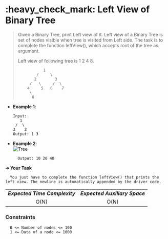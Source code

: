 <h1>:heavy_check_mark: Left View of Binary Tree </h1>
<blockquote>Given a Binary Tree, print Left view of it. Left view of a Binary Tree is set of nodes visible when tree is visited from Left side. The task is to complete the function leftView(), which accepts root of the tree as argument.

Left view of following tree is 1 2 4 8.

               1
            /     \
           2        3
         /   \     /  \
        4     5   6    7
         \
          8   
</blockquote>

* **Example 1**:<br>

      Input:
         1
       /  \
      3    2
      Output: 1 3

* **Example 2**:<br>
![Tree](https://media.geeksforgeeks.org/wp-content/cdn-uploads/20190221103723/leftview.jpg)

        Output: 10 20 40

**➔ Your Task**

      You just have to complete the function leftView() that prints the left view. The newline is automatically appended by the driver code.

<table align="center">
      <tr><td><em><b>Expected Time Complexity</td> <td><em><b>Expected Auxiliary Space</td></tr>
      <tr><td align="center">O(N)</td> <td align="center">O(N)</td></tr>
</table>

### **Constraints** 

      0 <= Number of nodes <= 100
      1 <= Data of a node <= 1000